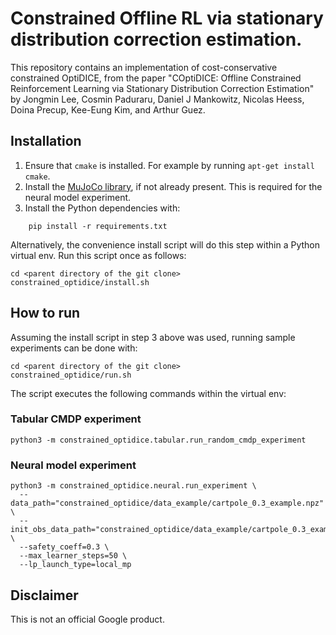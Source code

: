 # Constrained Offline RL via stationary distribution correction estimation.

This repository contains an implementation of cost-conservative constrained
OptiDICE, from the paper "COptiDICE: Offline Constrained Reinforcement Learning
via Stationary Distribution Correction Estimation" by Jongmin Lee,
Cosmin Paduraru, Daniel J Mankowitz, Nicolas Heess, Doina Precup, Kee-Eung Kim,
and Arthur Guez.

## Installation

1. Ensure that `cmake` is installed. For example by running `apt-get install cmake`.
2. Install the [MuJoCo library](https://github.com/deepmind/mujoco), if not
already present. This is required for
the neural model experiment.
3. Install the Python dependencies with:

  ```shell
      pip install -r requirements.txt
  ```

  Alternatively, the convenience install script will do this step within a
  Python virtual env. Run this script once as follows:

  ```shell
  cd <parent directory of the git clone>
  constrained_optidice/install.sh
  ```

## How to run

Assuming the install script in step 3 above was used, running sample experiments
can be done with:

```shell
cd <parent directory of the git clone>
constrained_optidice/run.sh
```

The script executes the following commands within the virtual env:

### Tabular CMDP experiment
```shell
python3 -m constrained_optidice.tabular.run_random_cmdp_experiment
```


### Neural model experiment
```shell
python3 -m constrained_optidice.neural.run_experiment \
  --data_path="constrained_optidice/data_example/cartpole_0.3_example.npz" \
  --init_obs_data_path="constrained_optidice/data_example/cartpole_0.3_example.npz" \
  --safety_coeff=0.3 \
  --max_learner_steps=50 \
  --lp_launch_type=local_mp
```


## Disclaimer

This is not an official Google product.
